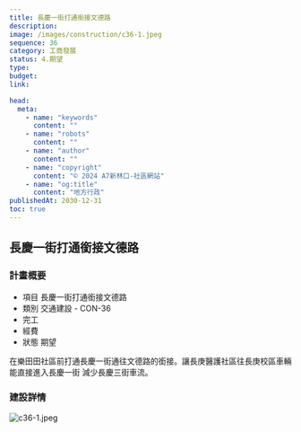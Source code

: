 ```yaml
---
title: 長慶一街打通銜接文德路
description:
image: /images/construction/c36-1.jpeg
sequence: 36
category: 工商發展
status: 4.期望
type:
budget:
link:

head:
  meta:
    - name: "keywords"
      content: ""
    - name: "robots"
      content: ""
    - name: "author"
      content: ""
    - name: "copyright"
      content: "© 2024 A7新林口-社區網站"
    - name: "og:title"
      content: "地方行政"
publishedAt: 2030-12-31
toc: true
---
```


## 長慶一街打通銜接文德路

### 計畫概要

- 項目 長慶一街打通銜接文德路
- 類別 交通建設 - CON-36
- 完工
- 經費
- 狀態 期望

在樂田田社區前打通長慶一街通往文德路的銜接。讓長庚醫護社區往長庚校區車輛能直接進入長慶一街 減少長慶三街車流。

### 建設詳情

![c36-1.jpeg](/images/construction/c36-1.jpeg)

